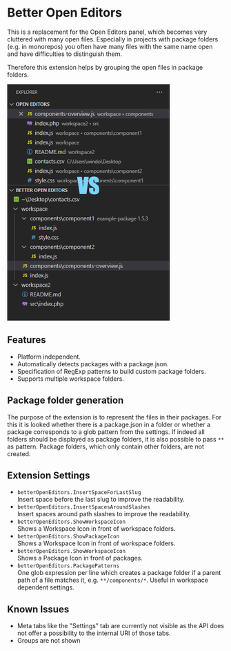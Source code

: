 # Better Open Editors

This is a replacement for the Open Editors panel, which becomes very cluttered with many open files. Especially in projects with package folders (e.g. in monorepos) you often have many files with the same name open and have difficulties to distinguish them.

Therefore this extension helps by grouping the open files in package folders.

![This is why it is better](./meta/screenshot.fw.png)

## Features

  * Platform independent.
  * Automatically detects packages with a package.json.
  * Specification of RegExp patterns to build custom package folders.
  * Supports multiple workspace folders.


## Package folder generation

The purpose of the extension is to represent the files in their packages. For this it is looked whether there is a package.json in a folder or whether a package corresponds to a glob pattern from the settings.
If indeed all folders should be displayed as package folders, it is also possible to pass `**` as pattern.
Package folders, which only contain other folders, are not created.

## Extension Settings

* `betterOpenEditors.InsertSpaceForLastSlug`  
   Insert space before the last slug to improve the readability.
* `betterOpenEditors.InsertSpacesAroundSlashes`  
   Insert spaces around path slashes to improve the readability.
* `betterOpenEditors.ShowWorkspaceIcon`  
   Shows a Workspace Icon in front of workspace folders.
* `betterOpenEditors.ShowPackageIcon`  
   Shows a Workspace Icon in front of workspace folders.
* `betterOpenEditors.ShowWorkspaceIcon`  
   Shows a Package Icon in front of packages.
* `betterOpenEditors.PackagePatterns`  
   One glob expression per line which creates a package folder if a parent path of a file matches it, e.g. `**/components/*`. Useful in workspace dependent settings.

## Known Issues

* Meta tabs like the "Settings" tab are currently not visible as the API does not offer a possibility to the internal URI of those tabs.
* Groups are not shown